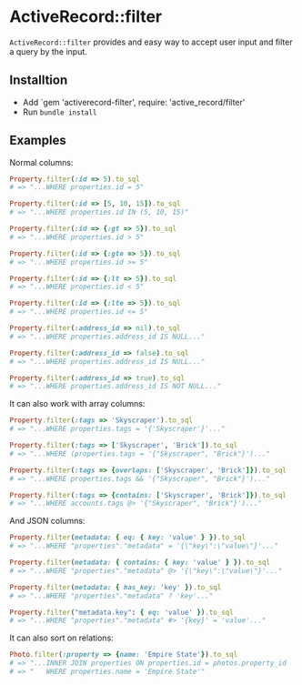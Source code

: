 # ActiveRecord::filter

`ActiveRecord::filter` provides and easy way to accept user input and filter a query by the input.

Installtion
-----------

- Add `gem 'activerecord-filter', require: 'active_record/filter'
- Run `bundle install`

Examples
--------

Normal columns:

```ruby
Property.filter(:id => 5).to_sql
# => "...WHERE properties.id = 5"

Property.filter(:id => [5, 10, 15]).to_sql
# => "...WHERE properties.id IN (5, 10, 15)"

Property.filter(:id => {:gt => 5}).to_sql
# => "...WHERE properties.id > 5"

Property.filter(:id => {:gte => 5}).to_sql
# => "...WHERE properties.id >= 5"

Property.filter(:id => {:lt => 5}).to_sql
# => "...WHERE properties.id < 5"

Property.filter(:id => {:lte => 5}).to_sql
# => "...WHERE properties.id <= 5"

Property.filter(:address_id => nil).to_sql
# => "...WHERE properties.address_id IS NULL..."

Property.filter(:address_id => false).to_sql
# => "...WHERE properties.address_id IS NULL..."

Property.filter(:address_id => true).to_sql
# => "...WHERE properties.address_id IS NOT NULL..."
```

It can also work with array columns:

```ruby
Property.filter(:tags => 'Skyscraper').to_sql
# => "...WHERE properties.tags = '{'Skyscraper'}'..."

Property.filter(:tags => ['Skyscraper', 'Brick']).to_sql
# => "...WHERE (properties.tags = '{"Skyscraper", "Brick"}')..."

Property.filter(:tags => {overlaps: ['Skyscraper', 'Brick']}).to_sql
# => "...WHERE properties.tags && '{"Skyscraper", "Brick"}')..."

Property.filter(:tags => {contains: ['Skyscraper', 'Brick']}).to_sql
# => "...WHERE accounts.tags @> '{"Skyscraper", "Brick"}')..."
```

And JSON columns:

```ruby
Property.filter(metadata: { eq: { key: 'value' } }).to_sql
# => "...WHERE "properties"."metadata" = '{\"key\":\"value\"}'..."

Property.filter(metadata: { contains: { key: 'value' } }).to_sql
# => "...WHERE "properties"."metadata" @> '{\"key\":\"value\"}'..."

Property.filter(metadata: { has_key: 'key' }).to_sql
# => "...WHERE "properties"."metadata" ? 'key'..."

Property.filter("metadata.key": { eq: 'value' }).to_sql
# => "...WHERE "properties"."metadata" #> '{key}' = 'value'..."
```

It can also sort on relations:

```ruby
Photo.filter(:property => {name: 'Empire State'}).to_sql
# => "...INNER JOIN properties ON properties.id = photos.property_id
# => "   WHERE properties.name = 'Empire State'"
```
